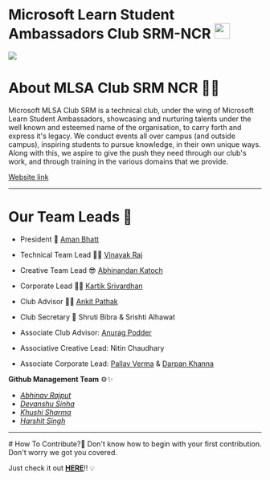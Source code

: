 <p align="center">
  <h1>Microsoft Learn Student Ambassadors Club SRM-NCR <img src="https://user-images.githubusercontent.com/80591258/149213592-fe481e19-1b83-47c3-89ae-68bd1790102f.png" width="31"></h1>
<img src="https://github.com/mlsasrmncr/mlsasrmncr-Website/blob/main/img/mlsa-gif_logo.gif"></a>
</p>

<div style="page-break-after: always;"></div>

# About MLSA Club SRM NCR 📜💡
Microsoft MLSA Club SRM is a technical club, under the wing of Microsoft Learn Student Ambassadors, showcasing and nurturing talents under the well known and esteemed name of the organisation, to carry forth and express it's legacy. We conduct events all over campus (and outside campus), inspiring students to pursue knowledge, in their own unique ways. Along with this, we aspire to give the push they need through our club's work, and through training in the various domains that we provide.

[Website link](https://mlsasrmncr.github.io/)

<hr>


# Our Team Leads 🌟

* President 👑  [Aman Bhatt](https://github.com/bhattcodes) 

* Technical Team Lead 👨‍💻 [Vinayak Raj](https://github.com/vinayak0127)

* Creative Team Lead 😎 [Abhinandan Katoch](http://github.com/abhinandankatoch)

* Corporate Lead 👨‍💼 [Kartik Srivardhan](https://github.com/Cartikx3)

* Club Advisor 👨‍🎓 [Ankit Pathak](https://github.com/GAAROS)

* Club Secretary 🙎 Shruti Bibra & Srishti Alhawat

* Associate Club Advisor: [Anurag Podder](https://github.com/drkanurag)

* Associative Creative Lead: Nitin Chaudhary

* Associate Corporate Lead: [Pallav Verma](https://github.com/Pallav14730) & [Darpan Khanna](https://github.com/darpankhanna)

**Github Management Team** ⚙️✨

* _[Abhinav Rajput](https://github.com/AbhinavRajputEXE)_
* _[Devanshu Sinha](https://github.com/ArthrowAbstract)_
* _[Khushi Sharma](https://github.com/Khushi-sharma07)_
* _[Harshit Singh](https://github.com/HarshuSingh)_

<hr>
# How To Contribute?🤔
Don't know how to begin with your first contribution. Don't worry we got you covered. 

Just check it out [**HERE**](https://github.com/mlsasrmncr/mlsasrmncr-Website/wiki)!! 💡

